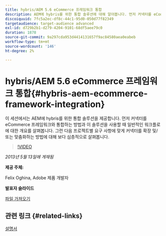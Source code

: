 ```yaml
---
title: hybris/AEM 5.6 eCommerce 프레임워크 통합
description: AEM에 hybris를 위한 통합 솔루션에 대해 알아봅니다. 먼저 커넥터를 eCommerce 프레임워크와 통합하는 방법과 이 솔루션을 사용할 때 일반적인 워크플로에 대한 개요를 살펴봅니다. 그런 다음 프로젝트별 요구 사항에 맞게 커넥터를 확장 및/또는 맞춤화하는 방법에 대해 보다 심층적으로 살펴봅니다.
discoiquuid: 7fc5a2ec-df8c-44c1-95d0-050d77f82349
targetaudience: target-audience advanced
exl-id: d729b2b1-d279-4204-9101-68df5aee79c0
duration: 1878
source-git-commit: 9a297cda953d4414131657f9ac84580aea0eabeb
workflow-type: tm+mt
source-wordcount: '146'
ht-degree: 2%

---
```


# hybris/AEM 5.6 eCommerce 프레임워크 통합{#hybris-aem-ecommerce-framework-integration}

이 세션에서는 AEM에 hybris를 위한 통합 솔루션을 제공합니다. 먼저 커넥터를 eCommerce 프레임워크와 통합하는 방법과 이 솔루션을 사용할 때 일반적인 워크플로에 대한 개요를 살펴봅니다. 그런 다음 프로젝트별 요구 사항에 맞게 커넥터를 확장 및/또는 맞춤화하는 방법에 대해 보다 심층적으로 살펴봅니다.

>[!VIDEO](https://video.tv.adobe.com/v/19578/?quality=9)

*2013년 5월 13일에 게재됨*

**제공 주체:**

Felix Oghina, Adobe 제품 개발자

**발표자 슬라이드**

[파일 가져오기](assets/hybris-aem-5-6-ecommerce-framework-integration.pdf)

## 관련 링크 {#related-links}

[설명서](https://docs.adobe.com/content/docs/en/cq/5-6-1/ecommerce/eCommerce-framework.html#Deploying%20eCommerce%20with%20hybris)

<!--
[Get back to the Overview](https://helpx.adobe.com/experience-manager/kt/eseminars/gems/aem-index.html)
-->
